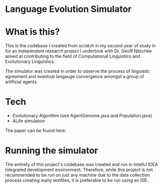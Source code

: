 # Language Evolution Simulator
# What is this?
This is the codebase I created from scratch in my second year of study in for an independent research project I undertook with Dr. Geoff Nitschke aimed at contributing to the field of Computational Linguistics and Evolutionary Linguistics. 

The simulator was created in order to observe the process of linguistic agreement and eventual langauge convergence amongst a group of artificial agents. 

# Tech
- Evolutionary Algorithm (see AgentGenome.java and Population.java)
- ALife simulation

The paper can be found here: 

# Running the simulator
The entirety of this project's codebase was created and run in IntelliJ IDEA integrated development environment. Therefore, while this project is not recommended to be run on just any machine due to the data collection process creating many textfiles, it is preferable to be run using an IDE. 
